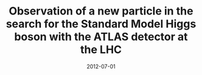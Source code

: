 ---
title: "Observation of a new particle in the search for the Standard Model Higgs boson with the ATLAS detector at the LHC"
date: 2012-07-01
venue: Phys. Lett. B 716 (2012) 1--29
link: https://doi.org/10.1016/j.physletb.2012.08.020
inspire_id: 1124337
authors: ATLAS Collaboration
---